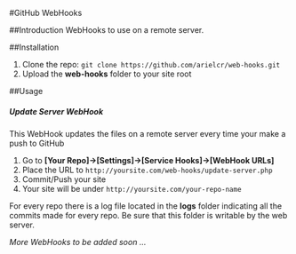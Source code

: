 #GitHub WebHooks

##Introduction
WebHooks to use on a remote server.

##Installation

1. Clone the repo: `git clone https://github.com/arielcr/web-hooks.git`
2. Upload the __web-hooks__ folder to your site root

##Usage

##### Update Server WebHook
This WebHook updates the files on a remote server every time your make a push to GitHub

1. Go to __[Your Repo]->[Settings]->[Service Hooks]->[WebHook URLs]__
2. Place the URL to `http://yoursite.com/web-hooks/update-server.php`
3. Commit/Push your site
4. Your site will be under `http://yoursite.com/your-repo-name`

For every repo there is a log file located in the __logs__ folder indicating all the commits made for every repo. Be sure that this folder is writable by the web server.


_More WebHooks to be added soon ..._
